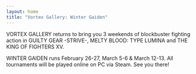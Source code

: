 ```yaml
---
layout: home
title: "Vortex Gallery: Winter Gaiden"
---
```

VORTEX GALLERY returns to bring you 3 weekends of blockbuster fighting action in GUILTY GEAR -STRIVE-, MELTY BLOOD: TYPE LUMINA and THE KING OF FIGHTERS XV.

WINTER GAIDEN runs February 26-27, March 5-6 & March 12-13. All tournaments will be played online on PC via Steam. See you there!
